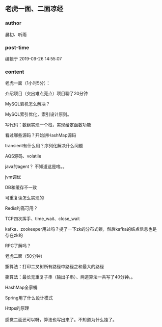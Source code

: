 ## 老虎一面、二面凉经
### author 
晨初、听雨
### post-time 

编辑于  2019-09-26 14:55:07
### content 
<div class="post-topic-des nc-post-content">
 <p>
  老虎一面（1小时5分）：
 </p>
 <p>
  介绍项目（突出难点亮点）项目聊了20分钟
 </p>
 <p>
  MySQL宕机怎么解决？
 </p>
 <p>
  MySQL索引优化，索引设计原则。
 </p>
 <p>
  写代码：数组实现一个栈，实现给定函数功能
 </p>
 <p>
  看过哪些源码？开始讲HashMap源码
 </p>
 <p>
  transient有什么用？序列化解决什么问题
 </p>
 <p>
  AQS源码、volatile
 </p>
 <p>
  java的agent？ 不知道这是啥。。
 </p>
 <p>
  jvm调优
 </p>
 <p>
  DB和缓存不一致
 </p>
 <p>
  可重复读怎么实现的
 </p>
 <p>
  Redis的高可用？
 </p>
 <p>
  TCP四次挥手、time_wait、close_wait
 </p>
 <p>
  kafka、zookeeper用过吗？提了一下zk的分布式锁，然后kafka的结点信息也是存在zk的
 </p>
 <p>
  RPC了解吗？
 </p>
 <div>
 </div>
 <div>
  老虎二面（50分钟）
 </div>
 <p>
  撕算法：打印二叉树所有路径中路径之和最大的路径
 </p>
 <p>
  撕算法：最长无重复子串（输出子串）、两道算法一共写了40分钟。。
 </p>
 <p>
  HashMap全家桶
 </p>
 <p>
  Spring用了什么设计模式
 </p>
 <div>
  Https的原理
 </div>
 <div>
  <br/>
 </div>
 <div>
  感觉二面还可以呀，算法也写出来了。不知道为什么挂了。
 </div>
</div>
